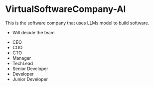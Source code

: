 # VirtualSoftwareCompany-AI
This is the software company that uses LLMs model to build software.

* Will decide the team
 - CEO
 - COO
 - CTO
 - Manager
 - TechLead
 - Senior Developer
 - Developer
 - Junior Developer
